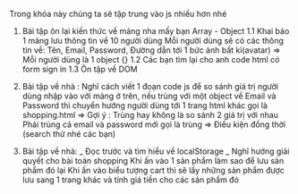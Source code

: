 
Trong khóa này chúng ta sẽ tập trung vào js nhiều hơn nhé 
1. Bài tập ôn lại kiến thức về mảng nha mấy bạn 
Array - Object 
    1.1 Khai báo 1 mảng lưu thông tin về 10 người dùng 
        Mỗi người dùng sẽ có các thông tin về: Tên, Email, Password, Đường dẫn tới 1 bức ảnh bất kì(avatar) 
        => Mỗi người dùng là 1 object {}
    1.2 Các bạn tìm lại cho anh code html có form sign in 
    1.3 Ôn tập về DOM


    
2. Bài tập về nhà : 
    Nghĩ cách viết 1 đoạn code js để so sánh giá trị người dùng nhập vào với mảng ở trên, nếu trùng với một object về Email và Password 
    thì chuyển hướng người dùng tới 1 trang html khác gọi là shopping.html 
=> Gợi ý : Trùng hay không là so sánh 2 giá trị với nhau
           Phải trùng cả email và password mới gọi là trùng => Điều kiện đồng thời (search thử nhé các bạn)


3. Bài tập về nhà: 
_ Đọc trước và tìm hiểu về localStorage
_ Nghĩ hướng giải quyết cho bài toán shopping
    Khi ấn vào 1 sản phẩm làm sao để lưu sản phẩm đó lại 
    Khi ấn vào biểu tượng cart thì sẽ lấy những sản phẩm được lưu
    sang 1 trang khác và tính giá tiền cho các sản phẩm đó
    